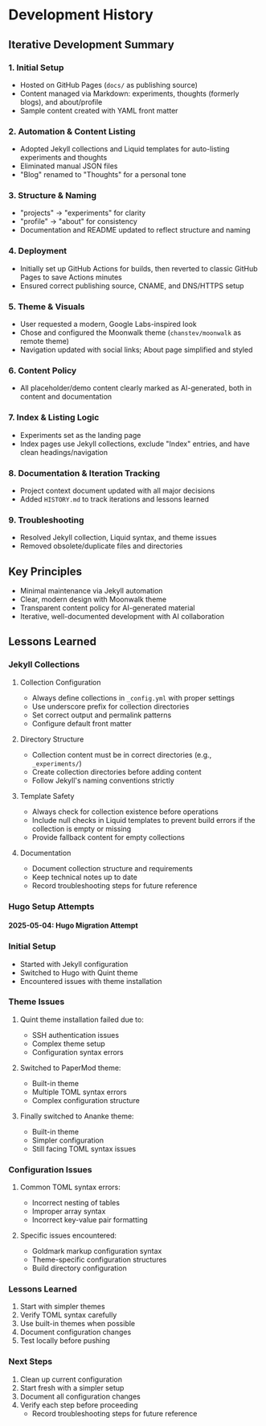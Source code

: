 # Development History

## Iterative Development Summary

### 1. Initial Setup
- Hosted on GitHub Pages (`docs/` as publishing source)
- Content managed via Markdown: experiments, thoughts (formerly blogs), and about/profile
- Sample content created with YAML front matter

### 2. Automation & Content Listing
- Adopted Jekyll collections and Liquid templates for auto-listing experiments and thoughts
- Eliminated manual JSON files
- "Blog" renamed to "Thoughts" for a personal tone

### 3. Structure & Naming
- "projects" → "experiments" for clarity
- "profile" → "about" for consistency
- Documentation and README updated to reflect structure and naming

### 4. Deployment
- Initially set up GitHub Actions for builds, then reverted to classic GitHub Pages to save Actions minutes
- Ensured correct publishing source, CNAME, and DNS/HTTPS setup

### 5. Theme & Visuals
- User requested a modern, Google Labs-inspired look
- Chose and configured the Moonwalk theme (`chanstev/moonwalk` as remote theme)
- Navigation updated with social links; About page simplified and styled

### 6. Content Policy
- All placeholder/demo content clearly marked as AI-generated, both in content and documentation

### 7. Index & Listing Logic
- Experiments set as the landing page
- Index pages use Jekyll collections, exclude "Index" entries, and have clean headings/navigation

### 8. Documentation & Iteration Tracking
- Project context document updated with all major decisions
- Added `HISTORY.md` to track iterations and lessons learned

### 9. Troubleshooting
- Resolved Jekyll collection, Liquid syntax, and theme issues
- Removed obsolete/duplicate files and directories

## Key Principles
- Minimal maintenance via Jekyll automation
- Clear, modern design with Moonwalk theme
- Transparent content policy for AI-generated material
- Iterative, well-documented development with AI collaboration

## Lessons Learned
### Jekyll Collections
1. Collection Configuration
   - Always define collections in `_config.yml` with proper settings
   - Use underscore prefix for collection directories
   - Set correct output and permalink patterns
   - Configure default front matter

2. Directory Structure
   - Collection content must be in correct directories (e.g., `_experiments/`)
   - Create collection directories before adding content
   - Follow Jekyll's naming conventions strictly

3. Template Safety
   - Always check for collection existence before operations
   - Include null checks in Liquid templates to prevent build errors if the collection is empty or missing
   - Provide fallback content for empty collections

4. Documentation
   - Document collection structure and requirements
   - Keep technical notes up to date
   - Record troubleshooting steps for future reference

### Hugo Setup Attempts
#### 2025-05-04: Hugo Migration Attempt

### Initial Setup
- Started with Jekyll configuration
- Switched to Hugo with Quint theme
- Encountered issues with theme installation

### Theme Issues
1. Quint theme installation failed due to:
   - SSH authentication issues
   - Complex theme setup
   - Configuration syntax errors

2. Switched to PaperMod theme:
   - Built-in theme
   - Multiple TOML syntax errors
   - Complex configuration structure

3. Finally switched to Ananke theme:
   - Built-in theme
   - Simpler configuration
   - Still facing TOML syntax issues

### Configuration Issues
1. Common TOML syntax errors:
   - Incorrect nesting of tables
   - Improper array syntax
   - Incorrect key-value pair formatting

2. Specific issues encountered:
   - Goldmark markup configuration syntax
   - Theme-specific configuration structures
   - Build directory configuration

### Lessons Learned
1. Start with simpler themes
2. Verify TOML syntax carefully
3. Use built-in themes when possible
4. Document configuration changes
5. Test locally before pushing

### Next Steps
1. Clean up current configuration
2. Start fresh with a simpler setup
3. Document all configuration changes
4. Verify each step before proceeding
   - Record troubleshooting steps for future reference 